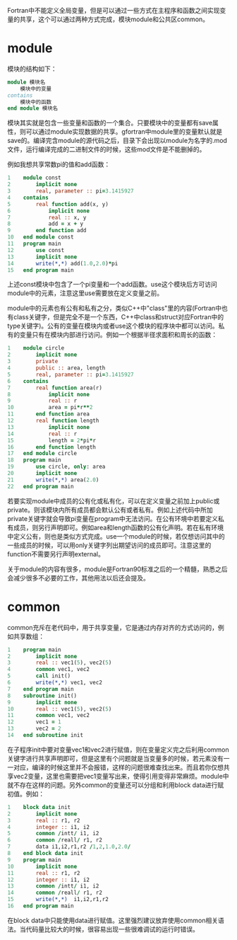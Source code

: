 Fortran中不能定义全局变量，但是可以通过一些方式在主程序和函数之间实现变量的共享，这个可以通过两种方式完成，模块module和公共区common。

# module

模块的结构如下：
```fortran
module 模块名
    模块中的变量
contains
    模块中的函数
end module 模块名
```
模块其实就是包含一些变量和函数的一个集合。只要模块中的变量都有save属性，则可以通过module实现数据的共享。gfortran中module里的变量默认就是save的。编译完含module的源代码之后，目录下会出现以module为名字的.mod文件，运行编译完成的二进制文件的时候，这些mod文件是不能删掉的。

例如我想共享常数pi的值和add函数：
```fortran
1    module const
2        implicit none
3        real, parameter :: pi=3.1415927
4    contains
5        real function add(x, y)
6            implicit none
7            real :: x, y
8            add = x + y
9        end function add
10   end module const
11   program main
12       use const
13       implicit none
14       write(*,*) add(1.0,2.0)*pi
15   end program main
```
上述const模块中包含了一个pi变量和一个add函数。use这个模块后方可访问module中的元素，注意这里use需要放在定义变量之前。

module中的元素也有公有和私有之分，类似C++中"class"里的内容(Fortran中也有class关键字，但是完全不是一个东西，C++中class和struct对应Fortran中的type关键字)。公有的变量在模块内或者use这个模块的程序块中都可以访问。私有的变量只有在模块内部进行访问。例如一个根据半径求面积和周长的函数：
```fortran
1    module circle
2        implicit none
3        private
4        public :: area, length
5        real, parameter :: pi=3.1415927
6    contains
7        real function area(r)
8            implicit none
9            real :: r
10           area = pi*r**2
11       end function area
12       real function length
13           implicit none
14           real :: r
15           length = 2*pi*r
16       end function length
17   end module circle
18   program main
19       use circle, only: area
20       implicit none
21       write(*,*) area(2.0)
22   end program main
```
若要实现module中成员的公有化或私有化，可以在定义变量之前加上public或private。则该模块内所有成员都会默认公有或者私有。例如上述代码中所加private关键字就会导致pi变量在program中无法访问。在公有环境中若要定义私有成员，则另行声明即可。例如area和length函数的公有化声明。若在私有环境中定义公有，则也是类似方式完成。use一个module的时候，若仅想访问其中的一些成员的时候，可以用only关键字列出期望访问的成员即可。注意这里的function不需要另行声明external。

关于module的内容有很多，module是Fortran90标准之后的一个精髓，熟悉之后会减少很多不必要的工作，其他用法以后还会提及。

# common

common充斥在老代码中，用于共享变量，它是通过内存对齐的方式访问的，例如共享数组：
```fortran
1    program main
2        implicit none
3        real :: vec1(5), vec2(5)
4        common vec1, vec2
5        call init()
6        write(*,*) vec1, vec2
7    end program main
8    subroutine init()
9        implicit none
10       real :: vec1(5), vec2(5)
11       common vec1, vec2
12       vec1 = 1
13       vec2 = 2
14   end subroutine init
```
在子程序init中要对变量vec1和vec2进行赋值，则在变量定义完之后利用common关键字进行共享声明即可，但是这里有个问题就是当变量多的时候，若元素没有一一对应，编译的时候这里并不会报错，这样的问题很难查找出来。而且若你仅想共享vec2变量，这里也需要把vec1变量写出来，使得引用变得非常麻烦。module中就不存在这样的问题。另外common的变量还可以分组和利用block data进行赋初值。例如：
```fortran
1    block data init
2        implicit none
3        real :: r1, r2
4        integer :: i1, i2
5        common /intt/ i1, i2
6        common /reall/ r1, r2
7        data i1,i2,r1,r2 /1,2,1.0,2.0/
8    end block data init
9    program main
10       implicit none
11       real :: r1, r2
12       integer :: i1, i2
13       common /intt/ i1, i2
14       common /reall/ r1, r2
15       write(*,*)  i1,i2,r1,r2
16   end program main
```
在block data中只能使用data进行赋值。这里强烈建议放弃使用common相关语法。当代码量比较大的时候，很容易出现一些很难调试的运行时错误。
